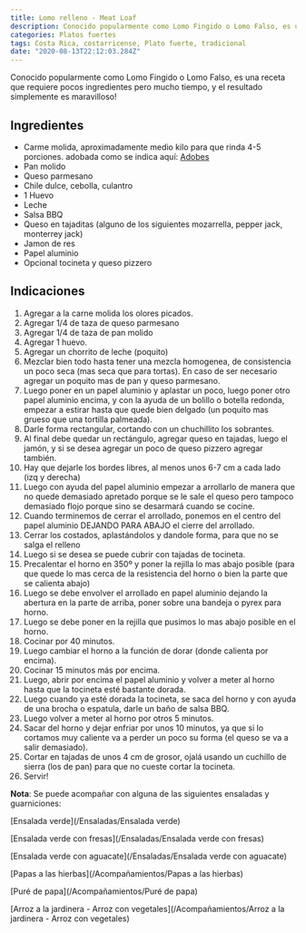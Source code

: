 ```yaml
---
title: Lomo relleno - Meat Loaf
description: Conocido popularmente como Lomo Fingido o Lomo Falso, es una receta que requiere pocos ingredientes pero mucho tiempo.
categories: Platos fuertes
tags: Costa Rica, costarricense, Plato fuerte, tradicional
date: "2020-08-13T22:12:03.284Z"
---
```


Conocido popularmente como Lomo Fingido o Lomo Falso, es una receta que requiere pocos ingredientes pero mucho tiempo, y el resultado simplemente es maravilloso!

## Ingredientes

- Carme molida, aproximadamente medio kilo para que rinda 4-5 porciones. adobada como se indica aquí: [Adobes](/Adobes/#res)
- Pan molido
- Queso parmesano
- Chile dulce, cebolla, culantro
- 1 Huevo
- Leche
- Salsa BBQ
- Queso en tajaditas (alguno de los siguientes mozarrella, pepper jack, monterrey jack)
- Jamon de res
- Papel aluminio
- Opcional tocineta y queso pizzero

## Indicaciones

1. Agregar a la carne molida los olores picados.
2. Agregar 1/4 de taza de queso parmesano
3. Agregar 1/4 de taza de pan molido
4. Agregar 1 huevo.
5. Agregar un chorrito de leche (poquito)
6. Mezclar bien todo hasta tener una mezcla homogenea, de consistencia un poco seca (mas seca que para tortas). En caso de ser necesario agregar un poquito mas de pan y queso parmesano.
7. Luego poner en un papel aluminio y aplastar un poco, luego poner otro papel aluminio encima, y con la ayuda de un bolillo o botella redonda,  empezar a estirar hasta que quede bien delgado (un poquito mas grueso que una tortilla palmeada).
8. Darle forma rectangular, cortando con un chuchillito  los sobrantes.
9. Al final debe quedar un rectángulo, agregar queso en tajadas, luego el jamón,  y si se desea agregar un poco de queso pizzero agregar también.
10. Hay que dejarle los bordes libres, al menos unos 6-7 cm a cada lado (izq y derecha)
11. Luego con ayuda del papel aluminio empezar a arrollarlo de manera que no quede demasiado apretado porque se le sale el queso pero tampoco demasiado flojo porque sino se desarmará cuando se cocine.
12. Cuando terminemos de cerrar el arrollado, ponemos en el centro del papel aluminio DEJANDO PARA ABAJO el cierre del arrollado.
13. Cerrar los costados, aplastándolos y dandole forma, para que no se salga el relleno
14. Luego si se desea se puede cubrir con tajadas de tocineta.
15. Precalentar el horno en 350º y poner la rejilla lo mas abajo posible (para que quede lo mas cerca de la resistencia del horno o bien la parte que se calienta abajo)
16. Luego se debe envolver el arrollado en papel aluminio dejando la abertura en la parte de arriba, poner sobre una bandeja o pyrex para horno.
17. Luego se debe poner en la rejilla que pusimos lo mas abajo posible en el horno.
18. Cocinar por 40 minutos.
19. Luego cambiar el horno a la función de dorar (donde calienta por encima).
20. Cocinar 15 minutos más por encima.
21. Luego, abrir por encima el papel aluminio y volver a meter al horno hasta que la tocineta esté bastante dorada.
22. Luego cuando ya esté dorada la tocineta, se saca del horno y  con ayuda de una brocha o espatula, darle un baño de salsa BBQ.
23. Luego volver a meter al horno por otros 5 minutos.
24. Sacar del horno y dejar enfriar por unos 10 minutos, ya que si lo cortamos muy caliente va a perder un poco su forma (el queso se va a salir demasiado).
25. Cortar en tajadas de unos 4 cm de grosor, ojalá usando un cuchillo de sierra (los de pan) para que no cueste cortar la tocineta.
26. Servir!

**Nota**: Se puede acompañar con alguna de las siguientes ensaladas y guarniciones:

[Ensalada verde](/Ensaladas/Ensalada verde)

[Ensalada verde con fresas](/Ensaladas/Ensalada verde con fresas)

[Ensalada verde con aguacate](/Ensaladas/Ensalada verde con aguacate)

[Papas a las hierbas](/Acompañamientos/Papas a las hierbas)

[Puré de papa](/Acompañamientos/Puré de papa)

[Arroz a la jardinera - Arroz con vegetales](/Acompañamientos/Arroz a la jardinera - Arroz con vegetales)
